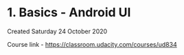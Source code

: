 # 1. Basics - Android UI
Created Saturday 24 October 2020

Course link - <https://classroom.udacity.com/courses/ud834>

